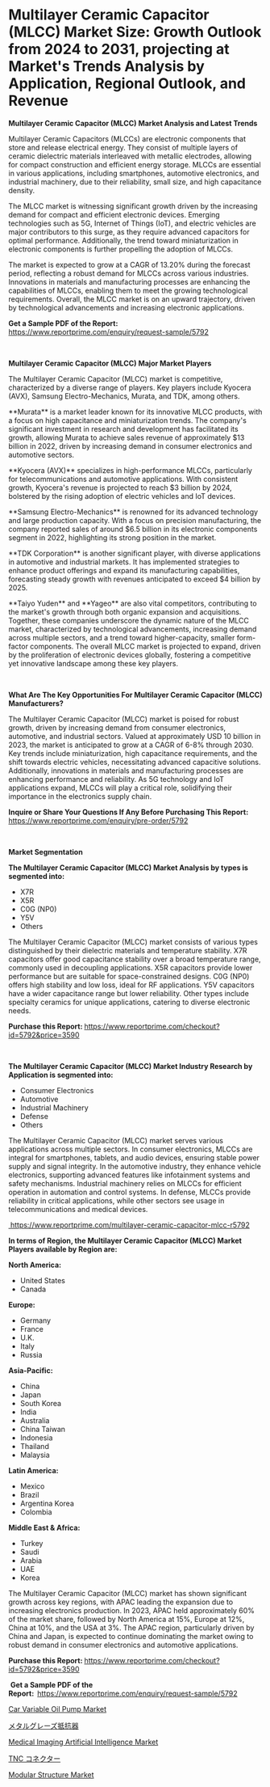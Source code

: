 <p><h1>Multilayer Ceramic Capacitor (MLCC) Market Size: Growth Outlook from 2024 to 2031, projecting at Market's Trends Analysis by Application, Regional Outlook, and Revenue</h1></p><p><strong>Multilayer Ceramic Capacitor (MLCC) Market Analysis and Latest Trends</strong></p>
<p><p>Multilayer Ceramic Capacitors (MLCCs) are electronic components that store and release electrical energy. They consist of multiple layers of ceramic dielectric materials interleaved with metallic electrodes, allowing for compact construction and efficient energy storage. MLCCs are essential in various applications, including smartphones, automotive electronics, and industrial machinery, due to their reliability, small size, and high capacitance density.</p><p>The MLCC market is witnessing significant growth driven by the increasing demand for compact and efficient electronic devices. Emerging technologies such as 5G, Internet of Things (IoT), and electric vehicles are major contributors to this surge, as they require advanced capacitors for optimal performance. Additionally, the trend toward miniaturization in electronic components is further propelling the adoption of MLCCs.</p><p>The market is expected to grow at a CAGR of 13.20% during the forecast period, reflecting a robust demand for MLCCs across various industries. Innovations in materials and manufacturing processes are enhancing the capabilities of MLCCs, enabling them to meet the growing technological requirements. Overall, the MLCC market is on an upward trajectory, driven by technological advancements and increasing electronic applications.</p></p>
<p><strong>Get a Sample PDF of the Report:&nbsp;</strong> <a href="https://www.reportprime.com/enquiry/request-sample/5792">https://www.reportprime.com/enquiry/request-sample/5792</a></p>
<p>&nbsp;</p>
<p><strong>Multilayer Ceramic Capacitor (MLCC) Major Market Players</strong></p>
<p><p>The Multilayer Ceramic Capacitor (MLCC) market is competitive, characterized by a diverse range of players. Key players include Kyocera (AVX), Samsung Electro-Mechanics, Murata, and TDK, among others. </p><p>**Murata** is a market leader known for its innovative MLCC products, with a focus on high capacitance and miniaturization trends. The company's significant investment in research and development has facilitated its growth, allowing Murata to achieve sales revenue of approximately $13 billion in 2022, driven by increasing demand in consumer electronics and automotive sectors.</p><p>**Kyocera (AVX)** specializes in high-performance MLCCs, particularly for telecommunications and automotive applications. With consistent growth, Kyocera's revenue is projected to reach $3 billion by 2024, bolstered by the rising adoption of electric vehicles and IoT devices.</p><p>**Samsung Electro-Mechanics** is renowned for its advanced technology and large production capacity. With a focus on precision manufacturing, the company reported sales of around $6.5 billion in its electronic components segment in 2022, highlighting its strong position in the market.</p><p>**TDK Corporation** is another significant player, with diverse applications in automotive and industrial markets. It has implemented strategies to enhance product offerings and expand its manufacturing capabilities, forecasting steady growth with revenues anticipated to exceed $4 billion by 2025.</p><p>**Taiyo Yuden** and **Yageo** are also vital competitors, contributing to the market's growth through both organic expansion and acquisitions. Together, these companies underscore the dynamic nature of the MLCC market, characterized by technological advancements, increasing demand across multiple sectors, and a trend toward higher-capacity, smaller form-factor components. The overall MLCC market is projected to expand, driven by the proliferation of electronic devices globally, fostering a competitive yet innovative landscape among these key players.</p></p>
<p>&nbsp;</p>
<p><strong>What Are The Key Opportunities For Multilayer Ceramic Capacitor (MLCC) Manufacturers?</strong></p>
<p><p>The Multilayer Ceramic Capacitor (MLCC) market is poised for robust growth, driven by increasing demand from consumer electronics, automotive, and industrial sectors. Valued at approximately USD 10 billion in 2023, the market is anticipated to grow at a CAGR of 6-8% through 2030. Key trends include miniaturization, high capacitance requirements, and the shift towards electric vehicles, necessitating advanced capacitive solutions. Additionally, innovations in materials and manufacturing processes are enhancing performance and reliability. As 5G technology and IoT applications expand, MLCCs will play a critical role, solidifying their importance in the electronics supply chain.</p></p>
<p><strong>Inquire or Share Your Questions If Any Before Purchasing This Report:</strong> <a href="https://www.reportprime.com/enquiry/pre-order/5792">https://www.reportprime.com/enquiry/pre-order/5792</a></p>
<p>&nbsp;</p>
<p><strong>Market Segmentation</strong></p>
<p><strong>The Multilayer Ceramic Capacitor (MLCC) Market Analysis by types is segmented into:</strong></p>
<p><ul><li>X7R</li><li>X5R</li><li>C0G (NP0)</li><li>Y5V</li><li>Others</li></ul></p>
<p><p>The Multilayer Ceramic Capacitor (MLCC) market consists of various types distinguished by their dielectric materials and temperature stability. X7R capacitors offer good capacitance stability over a broad temperature range, commonly used in decoupling applications. X5R capacitors provide lower performance but are suitable for space-constrained designs. C0G (NP0) offers high stability and low loss, ideal for RF applications. Y5V capacitors have a wider capacitance range but lower reliability. Other types include specialty ceramics for unique applications, catering to diverse electronic needs.</p></p>
<p><strong>Purchase this Report:&nbsp;</strong><a href="https://www.reportprime.com/checkout?id=5792&price=3590">https://www.reportprime.com/checkout?id=5792&price=3590</a></p>
<p>&nbsp;</p>
<p><strong>The Multilayer Ceramic Capacitor (MLCC) Market Industry Research by Application is segmented into:</strong></p>
<p><ul><li>Consumer Electronics</li><li>Automotive</li><li>Industrial Machinery</li><li>Defense</li><li>Others</li></ul></p>
<p><p>The Multilayer Ceramic Capacitor (MLCC) market serves various applications across multiple sectors. In consumer electronics, MLCCs are integral for smartphones, tablets, and audio devices, ensuring stable power supply and signal integrity. In the automotive industry, they enhance vehicle electronics, supporting advanced features like infotainment systems and safety mechanisms. Industrial machinery relies on MLCCs for efficient operation in automation and control systems. In defense, MLCCs provide reliability in critical applications, while other sectors see usage in telecommunications and medical devices.</p></p>
<p><a href="https://www.reportprime.com/multilayer-ceramic-capacitor-mlcc-r5792">&nbsp;https://www.reportprime.com/multilayer-ceramic-capacitor-mlcc-r5792</a></p>
<p><strong>In terms of Region, the Multilayer Ceramic Capacitor (MLCC) Market Players available by Region are:</strong></p>
<p>
    <p> <strong> North America: </strong>
        <ul>
            <li>United States</li>
            <li>Canada</li>
        </ul>
        </p> 
    <p> <strong> Europe: </strong>
        <ul>
            <li>Germany</li>
            <li>France</li>
            <li>U.K.</li>
            <li>Italy</li>
            <li>Russia</li>
        </ul>
        </p> 
    <p> <strong> Asia-Pacific: </strong>
        <ul>
            <li>China</li>
            <li>Japan</li>
            <li>South Korea</li>
            <li>India</li>
            <li>Australia</li>
            <li>China Taiwan</li>
            <li>Indonesia</li>
            <li>Thailand</li>
            <li>Malaysia</li>
        </ul>
        </p> 
    <p> <strong> Latin America: </strong>
        <ul>
            <li>Mexico</li>
            <li>Brazil</li>
            <li>Argentina Korea</li>
            <li>Colombia</li>
        </ul>
        </p> 
    <p> <strong> Middle East & Africa: </strong>
        <ul>
            <li>Turkey</li>
            <li>Saudi</li>
            <li>Arabia</li>
            <li>UAE</li>
            <li>Korea</li>
        </ul>
    </p>
    </p>
<p><p>The Multilayer Ceramic Capacitor (MLCC) market has shown significant growth across key regions, with APAC leading the expansion due to increasing electronics production. In 2023, APAC held approximately 60% of the market share, followed by North America at 15%, Europe at 12%, China at 10%, and the USA at 3%. The APAC region, particularly driven by China and Japan, is expected to continue dominating the market owing to robust demand in consumer electronics and automotive applications.</p></p>
<p><strong>Purchase this Report: </strong><a href="https://www.reportprime.com/checkout?id=5792&price=3590">https://www.reportprime.com/checkout?id=5792&price=3590</a></p>
<p>&nbsp;<strong>Get a Sample PDF of the Report:&nbsp;&nbsp;</strong><a href="https://www.reportprime.com/enquiry/request-sample/5792">https://www.reportprime.com/enquiry/request-sample/5792</a></p>
<p><strong></strong></p>
<p><p><a href="https://medium.com/@vrahul.reportprime/global-car-variable-oil-pump-market-opportunities-and-market-challenges-2024-2031-368a19e345dd">Car Variable Oil Pump Market</a></p><p><a href="https://medium.com/@stellaca2cz/%E3%83%A1%E3%82%BF%E3%83%AB%E3%82%B0%E3%83%AC%E3%83%BC%E3%82%BA%E6%8A%B5%E6%8A%97%E5%99%A8%E5%B8%82%E5%A0%B4%E3%81%AE%E5%B1%95%E6%9C%9B%E3%81%A8%E5%B8%82%E5%A0%B4%E3%82%B7%E3%82%A7%E3%82%A2%E5%88%86%E6%9E%90-%E6%88%90%E9%95%B7%E3%83%88%E3%83%AC%E3%83%B3%E3%83%89%E3%81%A8%E5%B8%82%E5%A0%B4%E4%BA%88%E6%B8%AC-2024%E5%B9%B4-2031%E5%B9%B4-04d3ffd5b75f">メタルグレーズ抵抗器</a></p><p><a href="https://www.linkedin.com/pulse/global-medical-imaging-artificial-intelligence-market-lxj1c?trackingId=V%2B94Y7sQQ4%2BG%2BF%2Fl6TJ7sA%3D%3D">Medical Imaging Artificial Intelligence Market</a></p><p><a href="https://medium.com/@stellaca2cz/tnc%E3%82%B3%E3%83%8D%E3%82%AF%E3%82%BF%E3%81%AE%E5%B8%82%E5%A0%B4%E8%A6%8F%E6%A8%A1-%E3%82%B7%E3%82%A7%E3%82%A2-%E3%83%88%E3%83%AC%E3%83%B3%E3%83%89%E5%88%86%E6%9E%90%E3%83%AC%E3%83%9D%E3%83%BC%E3%83%88-%E8%A3%BD%E5%93%81-50%CF%89-75%CF%89-%E3%81%9D%E3%81%AE%E4%BB%96-%E5%88%A5-%E3%81%8A%E3%82%88%E3%81%B3%E3%82%BB%E3%82%B0%E3%83%A1%E3%83%B3%E3%83%88%E4%BA%88%E6%B8%AC-2024%E5%B9%B4-2031%E5%B9%B4-0b8d681892da">TNC コネクター</a></p><p><a href="https://www.linkedin.com/pulse/future-ready-strategic-insights-global-modular-structure-kla5c?trackingId=B4e91h7aT0CVWCvNJZBCHw%3D%3D">Modular Structure Market</a></p></p>